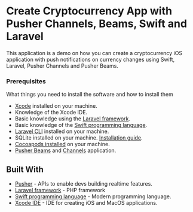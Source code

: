 # Create Cryptocurrency App with Pusher Channels, Beams, Swift and Laravel
This application is a demo on how you can create a cryptocurrency iOS application with  push notifications on currency changes using Swift, Laravel, Pusher Channels and Pusher Beams.


### Prerequisites

What things you need to install the software and how to install them

- [Xcode](https://developer.apple.com/xcode) installed on your machine.
- Knowledge of the Xcode IDE.
- Basic knowledge using the [Laravel framework](https://laravel.com).
- Basic knowledge of the [Swift programming language](http://developer.apple.com/swift).
- [Laravel CLI](https://laravel.com/docs/5.6/installation) installed on your machine.
- SQLite installed on your machine. [Installation guide](http://www.sqlitetutorial.net/download-install-sqlite/).
- [Cocoapods installed](https://guides.cocoapods.org/using/getting-started.html) on your machine.
- [Pusher Beams](https://pusher.com/beams) and [Channels](https://pusher.com/channels) application.

## Built With

* [Pusher](https://pusher.com/) - APIs to enable devs building realtime features.
* [Laravel framework](https://laravel.com/) - PHP framework
* [Swift programming language](https://developer.apple.com/swift/) - Modern programming language.
* [Xcode IDE](https://developer.apple.com/xcode/) - IDE for creating iOS and MacOS applications.

